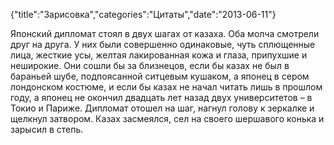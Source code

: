 {"title":"Зарисовка","categories":"Цитаты","date":"2013-06-11"}

Японский дипломат стоял в двух шагах от казаха. Оба молча смотрели друг на друга. У них были совершенно одинаковые, чуть сплющенные лица, жесткие усы, желтая лакированная кожа и глаза, припухшие и неширокие. Они сошли бы за близнецов, если бы казах не был в бараньей шубе, подпоясанной ситцевым кушаком, а японец в сером лондонском костюме, и если бы казах не начал читать лишь в прошлом году, а японец не окончил двадцать лет назад двух университетов – в Токио и Париже. Дипломат отошел на шаг, нагнул голову к зеркалке и щелкнул затвором. Казах засмеялся, сел на своего шершавого конька и зарысил в степь.
